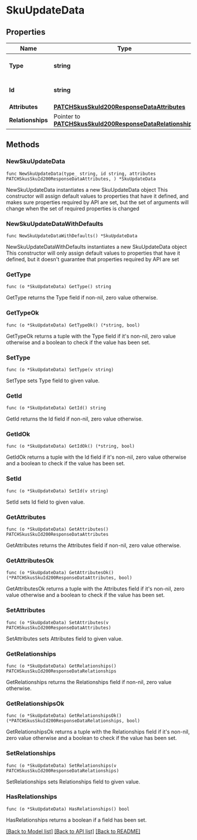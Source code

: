 # SkuUpdateData

## Properties

Name | Type | Description | Notes
------------ | ------------- | ------------- | -------------
**Type** | **string** | The resource&#39;s type | [default to "skus"]
**Id** | **string** | The resource&#39;s id | 
**Attributes** | [**PATCHSkusSkuId200ResponseDataAttributes**](PATCHSkusSkuId200ResponseDataAttributes.md) |  | 
**Relationships** | Pointer to [**PATCHSkusSkuId200ResponseDataRelationships**](PATCHSkusSkuId200ResponseDataRelationships.md) |  | [optional] 

## Methods

### NewSkuUpdateData

`func NewSkuUpdateData(type_ string, id string, attributes PATCHSkusSkuId200ResponseDataAttributes, ) *SkuUpdateData`

NewSkuUpdateData instantiates a new SkuUpdateData object
This constructor will assign default values to properties that have it defined,
and makes sure properties required by API are set, but the set of arguments
will change when the set of required properties is changed

### NewSkuUpdateDataWithDefaults

`func NewSkuUpdateDataWithDefaults() *SkuUpdateData`

NewSkuUpdateDataWithDefaults instantiates a new SkuUpdateData object
This constructor will only assign default values to properties that have it defined,
but it doesn't guarantee that properties required by API are set

### GetType

`func (o *SkuUpdateData) GetType() string`

GetType returns the Type field if non-nil, zero value otherwise.

### GetTypeOk

`func (o *SkuUpdateData) GetTypeOk() (*string, bool)`

GetTypeOk returns a tuple with the Type field if it's non-nil, zero value otherwise
and a boolean to check if the value has been set.

### SetType

`func (o *SkuUpdateData) SetType(v string)`

SetType sets Type field to given value.


### GetId

`func (o *SkuUpdateData) GetId() string`

GetId returns the Id field if non-nil, zero value otherwise.

### GetIdOk

`func (o *SkuUpdateData) GetIdOk() (*string, bool)`

GetIdOk returns a tuple with the Id field if it's non-nil, zero value otherwise
and a boolean to check if the value has been set.

### SetId

`func (o *SkuUpdateData) SetId(v string)`

SetId sets Id field to given value.


### GetAttributes

`func (o *SkuUpdateData) GetAttributes() PATCHSkusSkuId200ResponseDataAttributes`

GetAttributes returns the Attributes field if non-nil, zero value otherwise.

### GetAttributesOk

`func (o *SkuUpdateData) GetAttributesOk() (*PATCHSkusSkuId200ResponseDataAttributes, bool)`

GetAttributesOk returns a tuple with the Attributes field if it's non-nil, zero value otherwise
and a boolean to check if the value has been set.

### SetAttributes

`func (o *SkuUpdateData) SetAttributes(v PATCHSkusSkuId200ResponseDataAttributes)`

SetAttributes sets Attributes field to given value.


### GetRelationships

`func (o *SkuUpdateData) GetRelationships() PATCHSkusSkuId200ResponseDataRelationships`

GetRelationships returns the Relationships field if non-nil, zero value otherwise.

### GetRelationshipsOk

`func (o *SkuUpdateData) GetRelationshipsOk() (*PATCHSkusSkuId200ResponseDataRelationships, bool)`

GetRelationshipsOk returns a tuple with the Relationships field if it's non-nil, zero value otherwise
and a boolean to check if the value has been set.

### SetRelationships

`func (o *SkuUpdateData) SetRelationships(v PATCHSkusSkuId200ResponseDataRelationships)`

SetRelationships sets Relationships field to given value.

### HasRelationships

`func (o *SkuUpdateData) HasRelationships() bool`

HasRelationships returns a boolean if a field has been set.


[[Back to Model list]](../README.md#documentation-for-models) [[Back to API list]](../README.md#documentation-for-api-endpoints) [[Back to README]](../README.md)


